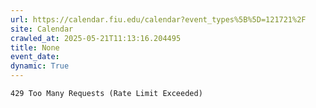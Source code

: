 ```yaml
---
url: https://calendar.fiu.edu/calendar?event_types%5B%5D=121721%2F
site: Calendar
crawled_at: 2025-05-21T11:13:16.204495
title: None
event_date: 
dynamic: True
---
```


```
429 Too Many Requests (Rate Limit Exceeded)

```

